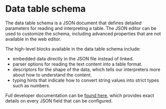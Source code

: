 # Data table schema

The data table schema is a JSON document that defines detailed parameters for reading and interpreting a table. The JSON editor can be used to customize the schema, including advanced properties that are not available in the web editor.

The high-level blocks available in the data table schema include:

- embedded data directly in the JSON file instead of linked.
- parser options for reading the text content into a table format.
- descriptors for the shape of the data, which tells our interpreters more about how to understand the content.
- typing hints that indicate how to convert string values into strict types such as numbers.

Full developer documentation can be [found here](https://github.com/microsoft/datashaper/blob/main/javascript/schema/docs/markdown/schema.datatableschema.md), which provides exact details on every JSON field that can be configured.

